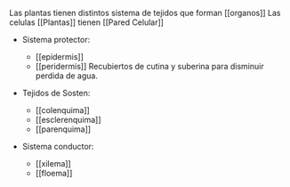 Las plantas tienen distintos sistema de tejidos que forman [[organos]]
Las celulas [[Plantas]] tienen [[Pared Celular]]
- Sistema protector:
	- [[epidermis]]
	- [[peridermis]]
	Recubiertos de cutina y suberina para disminuir perdida de agua.

-  Tejidos de Sosten:
	- [[colenquima]]
	- [[esclerenquima]]
	- [[parenquima]]

- Sistema conductor:
	- [[xilema]]
	- [[floema]]

